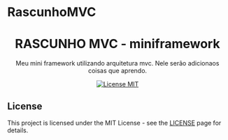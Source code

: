 # RascunhoMVC


<h1 align="center">
RASCUNHO MVC - miniframework
</h1>


<p align="center"> Meu mini framework utilizando arquitetura mvc. Nele serão adicionaos coisas que aprendo. </p>

<p align="center">
  <a href="https://opensource.org/licenses/MIT">
    <img src="https://img.shields.io/badge/License-MIT-blue.svg" alt="License MIT">
  </a>
</p>




## License

This project is licensed under the MIT License - see the [LICENSE](https://opensource.org/licenses/MIT) page for details.
